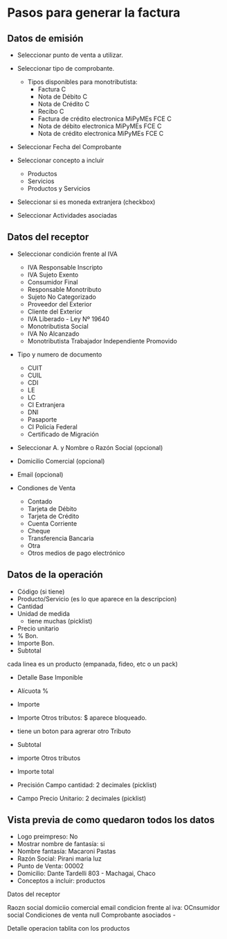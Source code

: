 # Pasos para generar la factura

## Datos de emisión

- Seleccionar punto de venta a utilizar.
- Seleccionar tipo de comprobante.
  - Tipos disponibles para monotributista:
    - Factura C
    - Nota de Débito C
    - Nota de Crédito C
    - Recibo C
    - Factura de crédito electronica MiPyMEs FCE C
    - Nota de débito electronica MiPyMEs FCE C
    - Nota de crédito electronica MiPyMEs FCE C

- Seleccionar Fecha del Comprobante
- Seleccionar concepto a incluir
  - Productos
  - Servicios
  - Productos y Servicios

- Seleccionar si es moneda extranjera (checkbox)

- Seleccionar Actividades asociadas


## Datos del receptor

- Seleccionar condición frente al IVA
  - IVA Responsable Inscripto
  - IVA Sujeto Exento
  - Consumidor Final
  - Responsable Monotributo
  - Sujeto No Categorizado
  - Proveedor del Exterior
  - Cliente del Exterior
  - IVA Liberado - Ley Nº 19640
  - Monotributista Social
  - IVA No Alcanzado
  - Monotributista Trabajador Independiente Promovido

- Tipo y numero de documento
  - CUIT
  - CUIL
  - CDI
  - LE
  - LC
  - CI Extranjera
  - DNI
  - Pasaporte
  - CI Policía Federal
  - Certificado de Migración


- Seleccionar A. y Nombre o Razón Social (opcional)
- Domicilio Comercial (opcional)
- Email (opcional)

- Condiones de Venta
  - Contado
  - Tarjeta de Débito
  - Tarjeta de Crédito
  - Cuenta Corriente
  - Cheque
  - Transferencia Bancaria
  - Otra
  - Otros medios de pago electrónico

## Datos de la operación

- Código (si tiene)
- Producto/Servicio (es lo que aparece en la descripcion)
- Cantidad
- Unidad de medida
  - tiene muchas (picklist)
- Precio unitario
- % Bon.
- Importe Bon.
- Subtotal

cada linea es un producto (empanada, fideo, etc o un pack)

- Detalle Base Imponible
- Alícuota %
- Importe
- Importe Otros tributos: $ aparece bloqueado.
- tiene un boton para agrerar otro Tributo

- Subtotal
- importe Otros tributos
- Importe total

- Precisión Campo cantidad: 2 decimales (picklist)
- Campo Precio Unitario: 2 decimales (picklist)

## Vista previa de como quedaron todos los datos

- Logo preimpreso: No
- Mostrar nombre de fantasía: si
- Nombre fantasía: Macaroni Pastas
- Razón Social: Pirani maria luz
- Punto de Venta: 00002
- Domicilio: Dante Tardelli 803 - Machagai, Chaco
- Conceptos a incluir: productos

Datos del receptor

Raozn social
domiciio comercial
email
condicion frente al iva: OCnsumidor social
Condiciones de venta null
Comprobante asociados - 

Detalle operacion tablita con los productos

